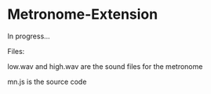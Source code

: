 # Metronome-Extension
In progress...

Files:

low.wav and high.wav are the sound files for the metronome

mn.js is the source code
